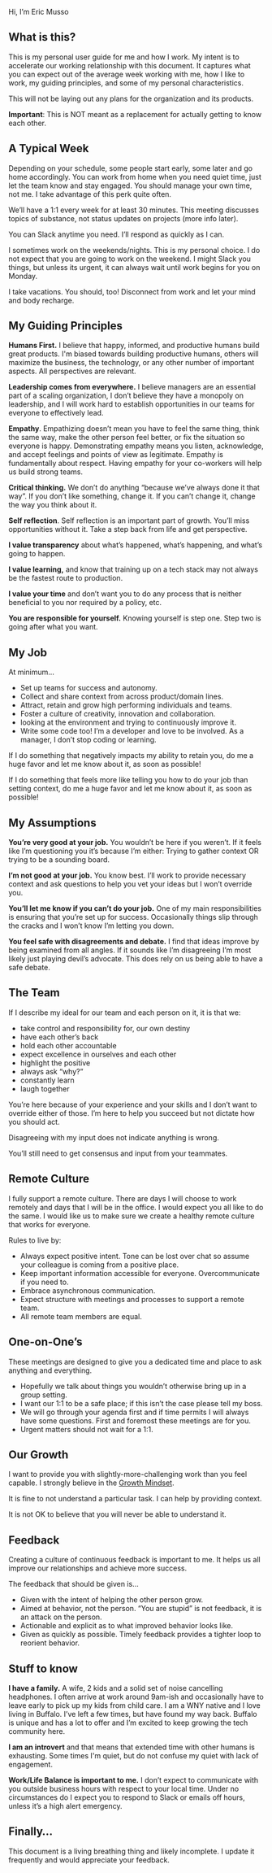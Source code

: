 
Hi, I’m Eric Musso

## **What is this?**

This is my personal user guide for me and how I work. My intent is to accelerate our working relationship with this document. It captures what you can expect out of the average week working with me, how I like to work, my guiding principles, and some of my personal characteristics.

This will not be laying out any plans for the organization and its products.

**Important**: This is NOT meant as a replacement for actually getting to know each other.
  

## **A Typical Week**

Depending on your schedule, some people start early, some later and go home accordingly. You can work from home when you need quiet time, just let the team know and stay engaged. You should manage your own time, not me. I take advantage of this perk quite often.

We’ll have a 1:1 every week for at least 30 minutes. This meeting discusses topics of substance, not status updates on projects (more info later).

You can Slack anytime you need. I’ll respond as quickly as I can.

I sometimes work on the weekends/nights. This is my personal choice. I do not expect that you are going to work on the weekend. I might Slack you things, but unless its urgent, it can always wait until work begins for you on Monday.

I take vacations. You should, too! Disconnect from work and let your mind and body recharge.

## **My Guiding Principles**

**Humans First.** I believe that happy, informed, and productive humans build great products. I'm biased towards building productive humans, others will maximize the business, the technology, or any other number of important aspects. All perspectives are relevant. 

**Leadership comes from everywhere.** I believe managers are an essential part of a scaling organization, I don’t believe they have a monopoly on leadership, and I will work hard to establish opportunities in our teams for everyone to effectively lead.

**Empathy**. Empathizing doesn’t mean you have to feel the same thing, think the same way, make the other person feel better, or fix the situation so everyone is happy. Demonstrating empathy means you listen, acknowledge, and accept feelings and points of view as legitimate. Empathy is fundamentally about respect. Having empathy for your co-workers will help us build strong teams.

**Critical thinking.** We don’t do anything “because we’ve always done it that way”. If you don’t like something, change it. If you can’t change it, change the way you think about it.

**Self reflection**. Self reflection is an important part of growth. You’ll miss opportunities without it. Take a step back from life and get perspective.

**I value transparency** about what’s happened, what’s happening, and what’s going to happen.

**I value learning,** and know that training up on a tech stack may not always be the fastest route to production.

**I value your time** and don’t want you to do any process that is neither beneficial to you nor required by a policy, etc.

**You are responsible for yourself.** Knowing yourself is step one. Step two is going after what you want.

## **My Job**

At minimum…

-   Set up teams for success and autonomy.
-   Collect and share context from across product/domain lines.
-   Attract, retain and grow high performing individuals and teams.
-   Foster a culture of creativity, innovation and collaboration.
-   looking at the environment and trying to continuously improve it.
-   Write some code too! I’m a developer and love to be involved. As a manager, I don’t stop coding or learning.

If I do something that negatively impacts my ability to retain you, do me a huge favor and let me know about it, as soon as possible!

If I do something that feels more like telling you how to do your job than setting context, do me a huge favor and let me know about it, as soon as possible!

## **My Assumptions**

**You’re very good at your job.** You wouldn’t be here if you weren’t. If it feels like I’m questioning you it’s because I’m either: Trying to gather context OR trying to be a sounding board.

**I’m not good at your job.** You know best. I’ll work to provide necessary context and ask questions to help you vet your ideas but I won’t override you.

**You’ll let me know if you can’t do your job.** One of my main responsibilities is ensuring that you’re set up for success. Occasionally things slip through the cracks and I won’t know I’m letting you down.

**You feel safe with disagreements and debate.** I find that ideas improve by being examined from all angles. If it sounds like I’m disagreeing I’m most likely just playing devil’s advocate. This does rely on us being able to have a safe debate.

## **The Team**

If I describe my ideal for our team and each person on it, it is that we:

-   take control and responsibility for, our own destiny
-   have each other’s back
-   hold each other accountable
-   expect excellence in ourselves and each other
-   highlight the positive
-   always ask “why?”
-   constantly learn
-   laugh together 
    
You’re here because of your experience and your skills and I don’t want to override either of those. I’m here to help you succeed but not dictate how you should act.

Disagreeing with my input does not indicate anything is wrong.

You’ll still need to get consensus and input from your teammates.

## **Remote Culture**

I fully support a remote culture. There are days I will choose to work remotely and days that I will be in the office. I would expect you all like to do the same. I would like us to make sure we create a healthy remote culture that works for everyone. 

Rules to live by:
-  Always expect positive intent. Tone can be lost over chat so assume your colleague is coming from a positive place. 
-  Keep important information accessible for everyone. Overcommunicate if you need to. 
-  Embrace asynchronous communication. 
-  Expect structure with meetings and processes to support a remote team. 
-  All remote team members are equal.  

## **One-on-One’s**

These meetings are designed to give you a dedicated time and place to ask anything and everything.

-   Hopefully we talk about things you wouldn’t otherwise bring up in a group setting.
-   I want our 1:1 to be a safe place; if this isn’t the case please tell my boss.
-   We will go through your agenda first and if time permits I will always have some questions. First and foremost these meetings are for you.
-   Urgent matters should not wait for a 1:1.  
    

## **Our Growth**

I want to provide you with slightly-more-challenging work than you feel capable. I strongly believe in the [Growth Mindset](https://hbr.org/2016/01/what-having-a-growth-mindset-actually-means).

It is fine to not understand a particular task. I can help by providing context.

It is not OK to believe that you will never be able to understand it.  

## **Feedback**

Creating a culture of continuous feedback is important to me. It helps us all improve our relationships and achieve more success.

The feedback that should be given is…

-   Given with the intent of helping the other person grow.
-   Aimed at behavior, not the person. “You are stupid” is not feedback, it is an attack on the person.
-   Actionable and explicit as to what improved behavior looks like.
-   Given as quickly as possible. Timely feedback provides a tighter loop to reorient behavior.  
    

## **Stuff to know**

**I have a family.** A wife, 2 kids and a solid set of noise cancelling headphones. I often arrive at work around 9am-ish and occasionally have to leave early to pick up my kids from child care. I am a WNY native and I love living in Buffalo. I’ve left a few times, but have found my way back. Buffalo is unique and has a lot to offer and I’m excited to keep growing the tech community here.

**I am an introvert** and that means that extended time with other humans is exhausting. Some times I'm quiet, but do not confuse my quiet with lack of engagement.

**Work/Life Balance is important to me.** I don’t expect to communicate with you outside business hours with respect to your local time. Under no circumstances do I expect you to respond to Slack or emails off hours, unless it’s a high alert emergency.

## **Finally…**

This document is a living breathing thing and likely incomplete. I update it frequently and would appreciate your feedback.
